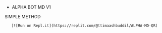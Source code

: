 - ALPHA BOT MD V1 

SIMPLE METHOD

       [![Run on Repl.it](https://replit.com/@ttimaashbuddil/ALPHA-MD-QR)
